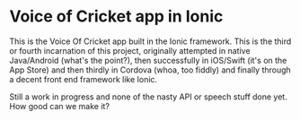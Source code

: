 # Voice of Cricket app in Ionic

This is the Voice Of Cricket app built in the Ionic framework.  This is the third or fourth incarnation of this project, originally attempted in native Java/Android (what's the point?), then successfully in iOS/Swift (it's on the App Store) and then thirdly in Cordova (whoa, too fiddly) and finally through a decent front end framework like Ionic.

Still a work in progress and none of the nasty API or speech stuff done yet.  How good can we make it?
